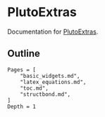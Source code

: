 # PlutoExtras

Documentation for [PlutoExtras](https://github.com/disberd/PlutoExtras.jl).

## Outline
```@contents
Pages = [
    "basic_widgets.md",
    "latex_equations.md",
    "toc.md",
    "structbond.md",
]
Depth = 1
```